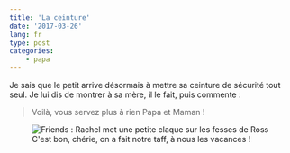 ```yaml
---
title: 'La ceinture'
date: '2017-03-26'
lang: fr
type: post
categories:
    - papa
---
```


Je sais que le petit arrive désormais à mettre sa ceinture de sécurité tout seul. Je lui dis de montrer à sa mère, il le fait, puis commente :

> Voilà, vous servez plus à rien Papa et Maman !

<figure>
  <img src="{{ page.url }}yeah.gif" alt="Friends : Rachel met une petite claque sur les fesses de Ross"/>
  <figcaption>C'est bon, chérie, on a fait notre taff, à nous les vacances !</figcaption>
</figure>